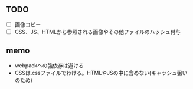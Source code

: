 ## TODO

- [ ] 画像コピー
- [ ] CSS、JS、HTMLから参照される画像やその他ファイルのハッシュ付与

## memo

- webpackへの強依存は避ける
- CSSは.cssファイルでわける。HTMLやJSの中に含めない(キャッシュ狙いのため)
